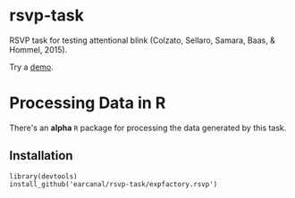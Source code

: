 # rsvp-task

RSVP task for testing attentional blink (Colzato, Sellaro, Samara, Baas, & Hommel, 2015).

Try a [demo](https://paulsharpey.github.io/rsvp-task/).

# Processing Data in R

There's an **alpha** `R` package for processing the data generated by this task.

## Installation

```
library(devtools)
install_github('earcanal/rsvp-task/expfactory.rsvp')
```
